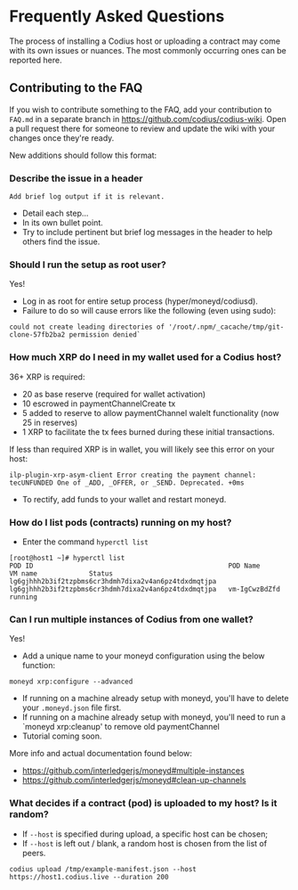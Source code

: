 # Frequently Asked Questions

The process of installing a Codius host or uploading a contract may come with its own issues or nuances. The most commonly occurring ones can be reported here.

## Contributing to the FAQ

If you wish to contribute something to the FAQ, add your contribution to `FAQ.md` in a separate branch in https://github.com/codius/codius-wiki. Open a pull request there for someone to review and update the wiki with your changes once they're ready.

New additions should follow this format:

### Describe the issue in a header
```
Add brief log output if it is relevant.
```
* Detail each step...
* In its own bullet point.
* Try to include pertinent but brief log messages in the header to help others find the issue.

### Should I run the setup as root user?
Yes!
* Log in as root for entire setup process (hyper/moneyd/codiusd).
* Failure to do so will cause errors like the following (even using sudo):
```
could not create leading directories of '/root/.npm/_cacache/tmp/git-clone-57fb2ba2 permission denied`
```

### How much XRP do I need in my wallet used for a Codius host?
36+ XRP is required:
* 20 as base reserve (required for wallet activation)
* 10 escrowed in paymentChannelCreate tx
* 5 added to reserve to allow paymentChannel walelt functionality (now 25 in reserves)
* 1 XRP to facilitate the tx fees burned during these initial transactions.

If less than required XRP is in wallet, you will likely see this error on your host:
```
ilp-plugin-xrp-asym-client Error creating the payment channel: tecUNFUNDED One of _ADD, _OFFER, or _SEND. Deprecated. +0ms
```
* To rectify, add funds to your wallet and restart moneyd.

### How do I list pods (contracts) running on my host?
* Enter the command `hyperctl list`
```
[root@host1 ~]# hyperctl list
POD ID                                                 POD Name                                               VM name             Status
lg6gjhhh2b3if2tzpbms6cr3hdmh7dixa2v4an6pz4tdxdmqtjpa   lg6gjhhh2b3if2tzpbms6cr3hdmh7dixa2v4an6pz4tdxdmqtjpa   vm-IgCwzBdZfd       running
```

### Can I run multiple instances of Codius from one wallet?
Yes! 
* Add a unique name to your moneyd configuration using the below function:
```
moneyd xrp:configure --advanced
```
* If running on a machine already setup with moneyd, you'll have to delete your `.moneyd.json` file first.
* If running on a machine already setup with moneyd, you'll need to run a `moneyd xrp:cleanup' to remove old paymentChannel
* Tutorial coming soon.

More info and actual documentation found below: 
* https://github.com/interledgerjs/moneyd#multiple-instances
* https://github.com/interledgerjs/moneyd#clean-up-channels

### What decides if a contract (pod) is uploaded to my host? Is it random?
* If `--host` is specified during upload, a specific host can be chosen;
* If `--host` is left out / blank, a random host is chosen from the list of peers.
```
codius upload /tmp/example-manifest.json --host https://host1.codius.live --duration 200
```
